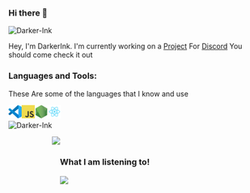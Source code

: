 
###  Hi there 👋

<p align="left"> <img src="https://komarev.com/ghpvc/?username=Darker-Ink" alt="Darker-Ink" /> </p>

<p align="left">Hey, I'm DarkerInk.  I'm currently working on a <a href="https://cattologger.cloud">Project</a> For <a href="https://discord.com">Discord</a> You should come check it out</p>

###  Languages and Tools:
<p>These Are some of the languages that I know and use</p>

<img align="left" alt="Visual Studio Code" width="26px" src="https://raw.githubusercontent.com/github/explore/80688e429a7d4ef2fca1e82350fe8e3517d3494d/topics/visual-studio-code/visual-studio-code.png" />
<img align="left" alt="JavaScript" width="26px" src="https://raw.githubusercontent.com/github/explore/80688e429a7d4ef2fca1e82350fe8e3517d3494d/topics/javascript/javascript.png" />
<img align="left" alt="Node.js" width="26px" src="https://raw.githubusercontent.com/github/explore/80688e429a7d4ef2fca1e82350fe8e3517d3494d/topics/nodejs/nodejs.png" />
<img align="left" alt="Reat.js" width="26px" src="https://raw.githubusercontent.com/github/explore/80688e429a7d4ef2fca1e82350fe8e3517d3494d/topics/react/react.png" />
<br />

<p>&nbsp;<img align="left" src="https://github-readme-stats.vercel.app/api?username=Darker-Ink&show_icons=true&theme=radical&count_private=true" alt="Darker-Ink" height="200"/></p>
<p>&nbsp;<img align="left" src="https://github-readme-stats.vercel.app/api/top-langs/?username=Darker-Ink&langs_count=8&theme=radical&layout=compact&count_private=true" height="202"/>
<br />


<p align="center">

<h3>What I am listening to!</h3>

<img align="center" src="https://darks-spotify-page.vercel.app/api/run-spotify-status" width="500" />
</p>
